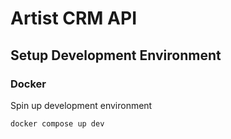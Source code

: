 # Artist CRM API

## Setup Development Environment

### Docker

Spin up development environment

```bash
docker compose up dev
```
